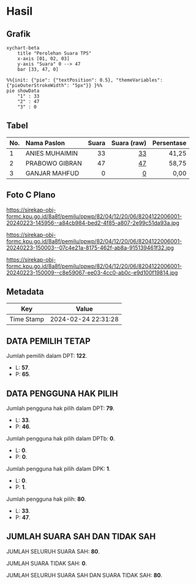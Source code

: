 # Hasil

## Grafik

```mermaid
xychart-beta
    title "Perolehan Suara TPS"
    x-axis [01, 02, 03]
    y-axis "Suara" 0 --> 47
    bar [33, 47, 0]
```

```mermaid
%%{init: {"pie": {"textPosition": 0.5}, "themeVariables": {"pieOuterStrokeWidth": "5px"}} }%%
pie showData
    "1" : 33
    "2" : 47
    "3" : 0
```

## Tabel

| No. | Nama Paslon    | Suara | Suara (raw) | Persentase |
|:--- |:-------------- | -----:| -----------:| ----------:|
| 1   | ANIES MUHAIMIN | 33    | [33][p-1]   | 41,25      |
| 2   | PRABOWO GIBRAN | 47    | [47][p-2]   | 58,75      |
| 3   | GANJAR MAHFUD  | 0     | [0][p-3]    | 0,00       |


[p-1]: https://github.com/gigit-pemilu/pemilu-2024-82-maluku-utara/blob/main/pilpres/hitung-suara/sub/82-maluku-utara/sub/04-halmahera-selatan/sub/12-kayoa-selatan/sub/2006-pasir-putih/sub/001-tps/sub/paslon-1.txt
[p-2]: https://github.com/gigit-pemilu/pemilu-2024-82-maluku-utara/blob/main/pilpres/hitung-suara/sub/82-maluku-utara/sub/04-halmahera-selatan/sub/12-kayoa-selatan/sub/2006-pasir-putih/sub/001-tps/sub/paslon-2.txt
[p-3]: https://github.com/gigit-pemilu/pemilu-2024-82-maluku-utara/blob/main/pilpres/hitung-suara/sub/82-maluku-utara/sub/04-halmahera-selatan/sub/12-kayoa-selatan/sub/2006-pasir-putih/sub/001-tps/sub/paslon-3.txt

## Foto C Plano

https://sirekap-obj-formc.kpu.go.id/8a8f/pemilu/ppwp/82/04/12/20/06/8204122006001-20240223-145956--a84cb984-bed2-4f85-a807-2e99c51da93a.jpg

https://sirekap-obj-formc.kpu.go.id/8a8f/pemilu/ppwp/82/04/12/20/06/8204122006001-20240223-150003--07c4e21a-8175-462f-ab8a-915139461f32.jpg

https://sirekap-obj-formc.kpu.go.id/8a8f/pemilu/ppwp/82/04/12/20/06/8204122006001-20240223-150009--c8e59067-ee03-4cc0-ab0c-e9d100f19814.jpg


## Metadata

| Key        | Value               |
| ---------- | ------------------- |
| Time Stamp | 2024-02-24 22:31:28 |


## DATA PEMILIH TETAP

Jumlah pemilih dalam DPT: **122**.
 * L: **57**.
 * P: **65**.

## DATA PENGGUNA HAK PILIH

Jumlah pengguna hak pilih dalam DPT: **79**.
 * L: **33**.
 * P: **46**.

Jumlah pengguna hak pilih dalam DPTb: **0**.
 * L: **0**.
 * P: **0**.

Jumlah pengguna hak pilih dalam DPK: **1**.
 * L: **0**.
 * P: **1**.

Jumlah pengguna hak pilih: **80**.
 * L: **33**.
 * P: **47**.

## JUMLAH SUARA SAH DAN TIDAK SAH

JUMLAH SELURUH SUARA SAH: **80**.

JUMLAH SUARA TIDAK SAH: **0**.

JUMLAH SELURUH SUARA SAH DAN SUARA TIDAK SAH: **80**.


